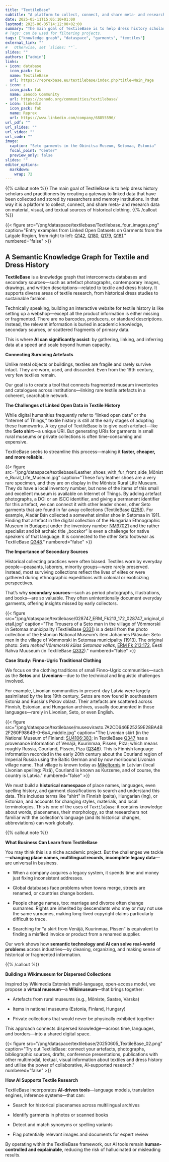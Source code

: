 ```yaml
---
title: "TextileBase"
subtitle: "A platform to collect, connect, and share meta- and research data on material, visual, and textual sources of historical clothing" 
date: 2025-05-11T15:05:10+01:00
lastmod: 2025-06-05T14:12:00+02:00
summary: "The main goal of TextileBase is to help dress history scholars and practitioners by creating a gateway to linked data that have been collected and stored by researchers and memory institutions."
# Tags: can be used for filtering projects.
tags: ["knowledge graph", "dataspace", "garments", "textiles"]
external_link: ""
#   Otherwise, set `slides: ""`.
slides: ""
authors: ["admin"]
links:
- icon: database
  icon_pack: fas
  name: TextileBase
  url: https://reprexbase.eu/textilebase/index.php?title=Main_Page
- icon: z
  icon_pack: fab
  name: Zenodo Community
  url: https://zenodo.org/communities/textilebase/
- icon: linkedin
  icon_pack: fab
  name: Reprex
  url: https://www.linkedin.com/company/68855596/
url_pdf: ""
url_slides: ""
url_video: ""
url_code: ""
image:
  caption: "Seto garments in the Obinitsa Museum, Setomaa, Estonia"
  focal_point: "Center"
  preview_only: false
slides: ""
editor_options: 
  markdown: 
    wrap: 72
---
```


{{% callout note %}} The main goal of TextileBase is to help dress history scholars and practitioners by creating a gateway to linked data that have been collected and stored by researchers and memory institutions. In that way it is a platform to collect, connect, and share meta- and research data on material, visual, and textual sources of historical clothing. {{% /callout %}}

<td style="text-align: center;">

{{< figure src="/png/dataspace/textilebase/Textilebase_four_images.png" caption="Entry examples from Linked Open Datasets on Garments from the Latgale Region, from right to left: [Q142](https://reprexbase.eu/textilebase/Item:142), [Q180](https://reprexbase.eu/textilebase/Item:Q180), [Q179](https://reprexbase.eu/textilebase/Item:Q179), [Q181](https://reprexbase.eu/textilebase/Item:Q181)." numbered="false" >}}

</td>

## A Semantic Knowledge Graph for Textile and Dress History

**TextileBase** is a knowledge graph that interconnects databases and secondary sources—such as artefact photographs, contemporary images, drawings, and written descriptions—related to textile and dress history. It supports diverse areas of textile research, from historical dress studies to sustainable fashion.

Technically speaking, building an interactive website for textile history is like setting up a webshop—except all the product information is either missing or fragmented. There are no barcodes, producers, or standard descriptions. Instead, the relevant information is buried in academic knowledge, secondary sources, or scattered fragments of primary data.

This is where **AI can significantly assist**: by gathering, linking, and inferring data at a speed and scale beyond human capacity.

**Connecting Surviving Artefacts**

Unlike metal objects or buildings, textiles are fragile and rarely survive intact. They are worn, used, and discarded. Even from the 19th century, very few textiles remain.

Our goal is to create a tool that connects fragmented museum inventories and catalogues across institutions—linking rare textile artefacts in a coherent, searchable network.

**The Challenges of Linked Open Data in Textile History**

While digital humanities frequently refer to “linked open data” or the “Internet of Things,” textile history is still at the early stages of adopting these frameworks. A key goal of TextileBase is to give each artefact—like the **Seto shirt**—a unique URI. But generating URIs for garments in small rural museums or private collections is often time-consuming and expensive.

TextileBase seeks to streamline this process—making it **faster, cheaper, and more reliable.**

<td style="text-align: center;">

{{< figure src="/png/dataspace/textilebase/Leather_shoes_with_fur_front_side_Mõniste_Rural_Life_Museum.jpg" caption="These fury leather shoes are a very rare specimen, and they are on display in the Mõniste Rural Life Museum. They do have a local inventory number, but none of the items of this small and excellent museum is available on Internet of Things. By adding artefact photographs, a DOI or an ISCC identifier, and giving a permanent identifier for this artefact, we can connect it with other leader shoes, other Seto garments that are found in far away collections (TextileBase [Q256](https://reprexbase.eu/textilebase/Item:Q256)). For example, Aladár Bán collected a somewhat similar shoe in Setomaa in 1911. Finding that artefact in the digital collection of the Hungarian Ethnographic Museum in Budapest under the inventory number [NM97021](https://gyujtemeny.neprajz.hu/neprajz.01.01.php?bm=1&kv=3300296&nks=1) and the rather specialist and bit archaic title „bocskor” is even a challenge for native speakers of that language. It is connected to the other Seto footwear as TextileBase [Q348](https://reprexbase.eu/textilebase/Item:Q348)." numbered="false" >}}

</td>

**The Importance of Secondary Sources**

Historical collecting practices were often biased. Textiles worn by everyday people—peasants, laborers, minority groups—were rarely preserved. Instead, most surviving collections reflect the lives of elites or were gathered during ethnographic expeditions with colonial or exoticizing perspectives.

That’s why **secondary sources**—such as period photographs, illustrations, and books—are so valuable. They often unintentionally document everyday garments, offering insights missed by early collectors.

<td style="text-align: center;">

{{< figure src="/png/dataspace/textilebase/028747_ERM_Fk213_172_028747_original_detail.jpg" caption="The Trousers of a Seto man in the village of Võmmorski in Setomaa municipality (TextileBase [Q331](https://reprexbase.eu/textilebase/Item:Q331)) is a detail from the photo collection of the Estonian National Museum’s item Johannes Pääsuke: Seto men in the village of Võmmorski in Setomaa municipality (1913). The original photo: *Setu mehed Võmmorski külas Setomaa vallas*, [ERM Fk 213:172](https://www.muis.ee/museaalview/610034), Eesti Rahva Muuseum (in TextileBase [Q332](https://reprexbase.eu/textilebase/Item:Q332))." numbered="false" >}}

</td>

**Case Study: Finno-Ugric Traditional Clothing**

We focus on the clothing traditions of small Finno-Ugric communities—such as the **Setos** and **Livonians**—due to the technical and linguistic challenges involved.

For example, Livonian communities in present-day Latvia were largely assimilated by the late 19th century. Setos are now found in southeastern Estonia and Russia's Pskov oblast. Their artefacts are scattered across Finnish, Estonian, and Hungarian archives, usually documented in those languages—rarely in Livonian, Seto, or even English.

<td style="text-align: center;">

{{< figure src="/png/dataspace/textilebase/museovirasto.7A2CD646E25259E28BA4B2F260F9864B-0-6x4_middle.jpg" caption="The Livonian skirt (in the National Museum of Finland: [SU4106:383](https://www.finna.fi/Record/museovirasto.7A2CD646E25259E28BA4B2F260F9864B); in TextileBase [Q347]((https://reprexbase.eu/textilebase/Item:Q347)) has a provenance information of Venäjä, Kuurinmaa, Pissen, Piza; which means roughly Russia, Courland, Pissen, Piza ([Q346](https://reprexbase.eu/textilebase/Item:Q346)). This is Finnish language information recorded in the early 20th century about the Courland region of Imperial Russia using the Baltic German and by now moribound Livonian village name. That village is known today as [Miķeļtornis](https://reprexbase.eu/textilebase/Item:Q346) in Latvian (local Livonian spelling: Pizā), Courland is known as Kurzeme, and of course, the country is Latvia." numbered="false" >}}

</td>

We must build a **historical namespace** of place names, languages, even spelling history, and garment classifications to search and understand this data. This includes terms like "shirt" in Finnish (paita), Hungarian (ing), or Estonian, and accounts for changing styles, materials, and local terminologies. This is one of the uses of `TextileBase`: it contains knowledge about words, placenames, their morphology, so that researchers not familiar with the collection's language (and its historical changes, abbreviations) can work globally.

{{% callout note %}}

**What Business Can Learn from TextileBase**

You may think this is a niche academic project. But the challenges we tackle—**changing place names, multilingual records, incomplete legacy data**—are universal in business.

-   When a company acquires a legacy system, it spends time and money just fixing inconsistent addresses.

-   Global databases face problems when towns merge, streets are renamed, or countries change borders.

-   People change names, too: marriage and divorce often change surnames. Rights are inherited by descendants who may or may not use the same surnames, making long-lived copyright claims particularly difficult to trace.

-   Searching for “a skirt from Venäjä, Kuurinmaa, Pissen” is equivalent to finding a misfiled invoice or product from a renamed supplier.

Our work shows how **semantic technology and AI can solve real-world problems** across industries—by cleaning, organizing, and making sense of historical or fragmented information.

{{% /callout %}}

**Building a Wikimuseum for Dispersed Collections**

Inspired by Wikimedia Estonia’s multi-language, open-access model, we propose a **virtual museum**—a **Wikimuseum**—that brings together:

-   Artefacts from rural museums (e.g., Mõniste, Saatse, Värska)

-   Items in national museums (Estonia, Finland, Hungary)

-   Private collections that would never be physically exhibited together

This approach connects dispersed knowledge—across time, languages, and borders—into a shared digital space.

<td style="text-align: center;">

{{< figure src="/png/dataspace/textilebase/20250605_TextileBase_02.png" caption="Try out TextileBase: connect your artefacts, photographs, bibliographic sources, drafts, conference presentations, publications with other multimodal, textual, visual information about textiles and dress history and utilise the power of collaborative, AI-supported research." numbered="false" >}}

</td>

**How AI Supports Textile Research**

TextileBase incorporates **AI-driven tools**—language models, translation engines, inference systems—that can:

-   Search for historical placenames across multilingual archives

-   Identify garments in photos or scanned books

-   Detect and match synonyms or spelling variants

-   Flag potentially relevant images and documents for expert review

By operating within the TextileBase framework, our AI tools remain **human-controlled and explainable**, reducing the risk of hallucinated or misleading results.
